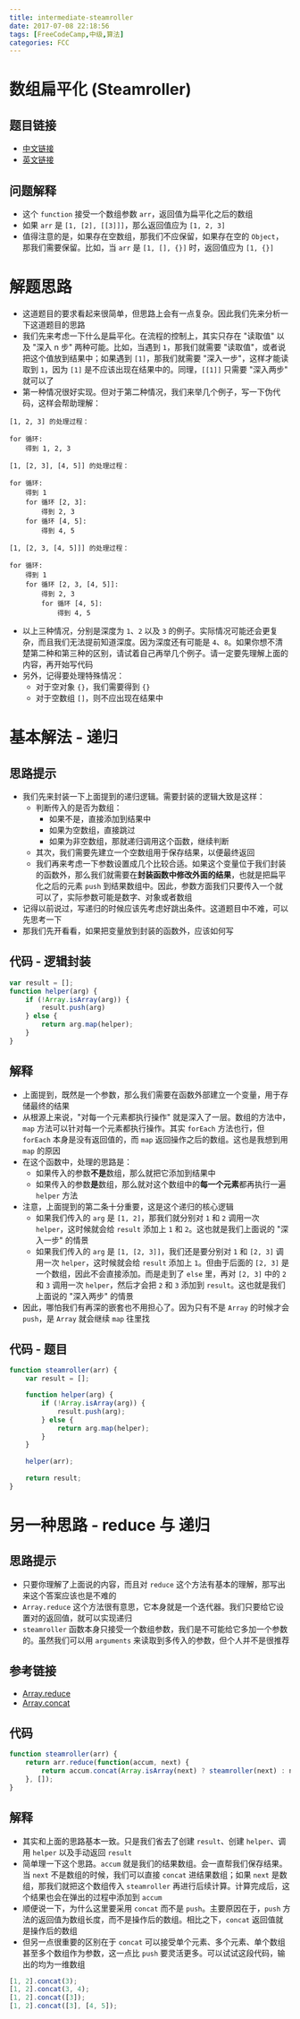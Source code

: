 ```yaml
---
title: intermediate-steamroller
date: 2017-07-08 22:18:56
tags: [FreeCodeCamp,中级,算法]
categories: FCC
---
```


# 数组扁平化 (Steamroller)
## 题目链接
-   [中文链接](https://freecodecamp.cn/challenges/steamroller)
-   [英文链接](https://freecodecamp.com/challenges/steamroller)

## 问题解释
- 这个 `function` 接受一个数组参数 `arr`，返回值为扁平化之后的数组
- 如果 `arr` 是 `[1, [2], [[3]]]`，那么返回值应为 `[1, 2, 3]`
- 值得注意的是，如果存在空数组，那我们不应保留，如果存在空的 `Object`，那我们需要保留。比如，当 `arr` 是 `[1, [], {}]` 时，返回值应为 `[1, {}]`

<!--more-->

# 解题思路
- 这道题目的要求看起来很简单，但思路上会有一点复杂。因此我们先来分析一下这道题目的思路
- 我们先来考虑一下什么是扁平化。在流程的控制上，其实只存在 "读取值" 以及 "深入 n 步" 两种可能。比如，当遇到 `1`，那我们就需要 "读取值"，或者说把这个值放到结果中；如果遇到 `[1]`，那我们就需要 "深入一步"，这样才能读取到 `1`，因为 `[1]` 是不应该出现在结果中的。同理，`[[1]]` 只需要 "深入两步" 就可以了
- 第一种情况很好实现。但对于第二种情况，我们来举几个例子，写一下伪代码，这样会帮助理解：

```
[1, 2, 3] 的处理过程：

for 循环:
    得到 1, 2, 3
```


```
[1, [2, 3], [4, 5]] 的处理过程：

for 循环:
    得到 1
    for 循环 [2, 3]:
        得到 2, 3
    for 循环 [4, 5]:
        得到 4, 5
```

```
[1, [2, 3, [4, 5]]] 的处理过程：

for 循环:
    得到 1
    for 循环 [2, 3, [4, 5]]:
        得到 2, 3
        for 循环 [4, 5]:
            得到 4, 5
```

- 以上三种情况，分别是深度为 `1`、`2` 以及 `3` 的例子。实际情况可能还会更复杂，而且我们无法提前知道深度。因为深度还有可能是 `4`、`8`。如果你想不清楚第二种和第三种的区别，请试着自己再举几个例子。请一定要先理解上面的内容，再开始写代码
- 另外，记得要处理特殊情况：
    - 对于空对象 `{}`，我们需要得到 `{}`
    - 对于空数组 `[]`，则不应出现在结果中

# 基本解法 - 递归
## 思路提示
- 我们先来封装一下上面提到的递归逻辑。需要封装的逻辑大致是这样：
    - 判断传入的是否为数组：
        - 如果不是，直接添加到结果中
        - 如果为空数组，直接跳过
        - 如果为非空数组，那就递归调用这个函数，继续判断
    - 其次，我们需要先建立一个空数组用于保存结果，以便最终返回
    - 我们再来考虑一下参数设置成几个比较合适。如果这个变量位于我们封装的函数外，那么我们就需要在**封装函数中修改外面的结果**，也就是把扁平化之后的元素 `push` 到结果数组中。因此，参数方面我们只要传入一个就可以了，实际参数可能是数字、对象或者数组
- 记得以前说过，写递归的时候应该先考虑好跳出条件。这道题目中不难，可以先思考一下
- 那我们先开看看，如果把变量放到封装的函数外，应该如何写

## 代码 - 逻辑封装
```js
var result = [];
function helper(arg) {
    if (!Array.isArray(arg)) {
        result.push(arg)
    } else {
        return arg.map(helper);
    }
}
```
## 解释
- 上面提到，既然是一个参数，那么我们需要在函数外部建立一个变量，用于存储最终的结果
- 从根源上来说，"对每一个元素都执行操作" 就是深入了一层。数组的方法中，`map` 方法可以针对每一个元素都执行操作。其实 `forEach` 方法也行，但 `forEach` 本身是没有返回值的，而 `map` 返回操作之后的数组。这也是我想到用 `map` 的原因
- 在这个函数中，处理的思路是：
    - 如果传入的参数**不是**数组，那么就把它添加到结果中
    - 如果传入的参数**是**数组，那么就对这个数组中的**每一个元素**都再执行一遍 `helper` 方法
- 注意，上面提到的第二条十分重要，这是这个递归的核心逻辑
    - 如果我们传入的 `arg` 是 `[1, 2]`，那我们就分别对 `1` 和 `2` 调用一次 `helper`，这时候就会给 `result` 添加上 `1` 和 `2`。这也就是我们上面说的 "深入一步" 的情景
    - 如果我们传入的 `arg` 是 `[1, [2, 3]]`，我们还是要分别对 `1` 和 `[2, 3]` 调用一次 `helper`，这时候就会给 `result` 添加上 `1`。但由于后面的 `[2, 3]` 是一个数组，因此不会直接添加。而是走到了 `else` 里，再对 `[2, 3]` 中的 `2` 和 `3` 调用一次 `helper`，然后才会把 `2` 和 `3` 添加到 `result`。这也就是我们上面说的 "深入两步" 的情景
- 因此，哪怕我们有再深的嵌套也不用担心了。因为只有不是 `Array` 的时候才会 `push`，是 `Array` 就会继续 `map` 往里找

## 代码 - 题目
```js
function steamroller(arr) {
    var result = [];

    function helper(arg) {
        if (!Array.isArray(arg)) {
            result.push(arg);
        } else {
            return arg.map(helper);
        }
    }
    
    helper(arr);
    
    return result;
}
```

# 另一种思路 - reduce 与 递归
## 思路提示
- 只要你理解了上面说的内容，而且对 `reduce` 这个方法有基本的理解，那写出来这个答案应该也是不难的
- `Array.reduce` 这个方法很有意思，它本身就是一个迭代器。我们只要给它设置对的返回值，就可以实现递归
- `steamroller` 函数本身只接受一个数组参数，我们是不可能给它多加一个参数的。虽然我们可以用 `arguments` 来读取到多传入的参数，但个人并不是很推荐

## 参考链接
- [Array.reduce](https://developer.mozilla.org/zh-CN/docs/Web/JavaScript/Reference/Global_Objects/Array/Reduce)
- [Array.concat](https://developer.mozilla.org/zh-CN/docs/Web/JavaScript/Reference/Global_Objects/Array/concat)

## 代码
```js
function steamroller(arr) {
    return arr.reduce(function(accum, next) {
        return accum.concat(Array.isArray(next) ? steamroller(next) : next);
    }, []);
}
```

## 解释
- 其实和上面的思路基本一致。只是我们省去了创建 `result`、创建 `helper`、调用 `helper` 以及手动返回 `result`
- 简单理一下这个思路。`accum` 就是我们的结果数组。会一直帮我们保存结果。当 `next` 不是数组的时候，我们可以直接 `concat` 进结果数组；如果 `next` 是数组，那我们就把这个数组传入 `steamroller` 再进行后续计算。计算完成后，这个结果也会在弹出的过程中添加到 `accum`
- 顺便说一下，为什么这里要采用 `concat` 而不是 `push`。主要原因在于，`push` 方法的返回值为数组长度，而不是操作后的数组。相比之下，`concat` 返回值就是操作后的数组
- 但另一点很重要的区别在于 `concat` 可以接受单个元素、多个元素、单个数组甚至多个数组作为参数，这一点比 `push` 要灵活更多。可以试试这段代码，输出的均为一维数组

```js
[1, 2].concat(3);
[1, 2].concat(3, 4);
[1, 2].concat([3]);
[1, 2].concat([3], [4, 5]);
```